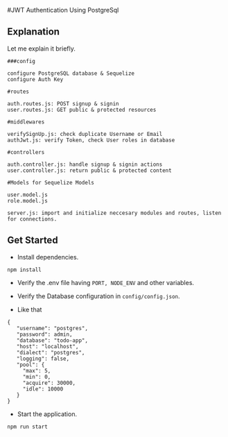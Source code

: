 #JWT Authentication Using PostgreSql

## Explanation

Let me explain it briefly.
```
###config

configure PostgreSQL database & Sequelize
configure Auth Key
````
```
#routes

auth.routes.js: POST signup & signin
user.routes.js: GET public & protected resources
```
```
#middlewares

verifySignUp.js: check duplicate Username or Email
authJwt.js: verify Token, check User roles in database
```
```
#controllers

auth.controller.js: handle signup & signin actions
user.controller.js: return public & protected content
```
```
#Models for Sequelize Models

user.model.js
role.model.js
```
```
server.js: import and initialize neccesary modules and routes, listen for connections.
```
## Get Started

* Install dependencies.
```
npm install
```
* Verify the .env file having `PORT, NODE_ENV` and other variables.

* Verify the Database configuration in `config/config.json`.
* Like that 
```
{
   "username": "postgres",
   "password": admin,
   "database": "todo-app",
   "host": "localhost",
   "dialect": "postgres",
   "logging": false,
   "pool": {
     "max": 5,
     "min": 0,
     "acquire": 30000,
     "idle": 10000
   }
}
```

* Start the application.
```
npm run start
```
